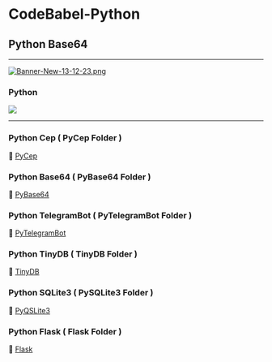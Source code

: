 # CodeBabel-Python

## Python Base64
___
[![Banner-New-13-12-23.png](https://i.postimg.cc/L6CqTCBD/Banner-New-13-12-23.png)](https://postimg.cc/MvBKZYLf)<h3>Python</h3>
<img src="https://img.shields.io/badge/python-3.10%20|%203.11-blue">
___

### Python Cep ( PyCep Folder ) 
📂 [PyCep](https://github.com/CharlesCodebabel/CodeBabel-Python/tree/main/PyCEP)

### Python Base64 ( PyBase64 Folder )
📂 [PyBase64](https://github.com/CharlesCodebabel/CodeBabel-Python/tree/main/PyBase64)

### Python TelegramBot ( PyTelegramBot Folder )
📂 [PyTelegramBot](https://github.com/CharlesCodebabel/CodeBabel-Python/tree/main/PyTelegramBot)

### Python TinyDB ( TinyDB Folder )
📂 [TinyDB](https://github.com/CharlesCodebabel/CodeBabel-Python/tree/main/Python%20TinyDB)

### Python SQLite3 ( PySQLite3 Folder )
📂 [PyQSLite3](https://github.com/CharlesCodebabel/CodeBabel-Python/tree/main/PySQLite3)

### Python Flask ( Flask Folder )
📂 [Flask](https://github.com/CharlesCodebabel/CodeBabel-Python/tree/main/Python%20Flask/)